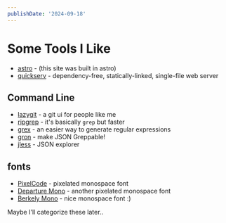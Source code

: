 ```yaml
---
publishDate: '2024-09-18'
---
```


# Some Tools I Like

- [astro](https://astro.build/) - (this site was built in astro)
- [quickserv](https://github.com/jstrieb/quickserv) - dependency-free, statically-linked, single-file web server

## Command Line
- [lazygit](https://github.com/jesseduffield/lazygit)  - a git ui for people like me
- [ripgrep](https://github.com/BurntSushi/ripgrep) - it's basically `grep` but faster
- [grex](https://github.com/pemistahl/grex) - an easier way to generate regular expressions
- [gron](https://github.com/tomnomnom/gron) - make JSON Greppable!
- [jless](https://jless.io/) - JSON explorer

## fonts
- [PixelCode](https://github.com/qwerasd205/PixelCode) - pixelated monospace font
- [Departure Mono](https://departuremono.com/) - another pixelated monospace font
- [Berkely Mono](https://berkeleygraphics.com/typefaces/berkeley-mono/) - nice monospace font :)

Maybe I'll categorize these later..
